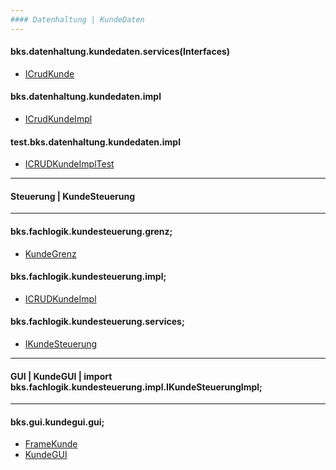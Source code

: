 ```yaml
---
#### Datenhaltung | KundeDaten
---
```

#### bks.datenhaltung.kundedaten.services(Interfaces)
- [ICrudKunde]

#### bks.datenhaltung.kundedaten.impl
- [ICrudKundeImpl]

#### test.bks.datenhaltung.kundedaten.impl
- [ICRUDKundeImplTest]
---
#### Steuerung | KundeSteuerung
---

#### bks.fachlogik.kundesteuerung.grenz;
- [KundeGrenz]
#### bks.fachlogik.kundesteuerung.impl;
- [ICRUDKundeImpl]

#### bks.fachlogik.kundesteuerung.services;
- [IKundeSteuerung]
---
#### GUI | KundeGUI | import bks.fachlogik.kundesteuerung.impl.IKundeSteuerungImpl;
---
#### bks.gui.kundegui.gui;
- [FrameKunde]
- [KundeGUI]

[ICRUDKundeImpl]: <https://github.com/ZeroPie/SWP/blob/master/trunk/KundeDaten/src/bks/datenhaltung/kundedaten/impl/ICRUDKundeImpl.java>


[ICrudKunde]:
<https://github.com/ZeroPie/SWP/blob/master/trunk/KundeDaten/src/bks/datenhaltung/kundedaten/services/ICRUDKunde.java>

[ICRUDKundeImplTest]:
<https://github.com/ZeroPie/SWP/blob/master/trunk/KundeDaten/test/bks/datenhaltung/kundedaten/impl/ICRUDKundeImplTest.java>

[KundeGrenz]: <https://github.com/ZeroPie/SWP/blob/master/trunk/KundeSteuerung/src/bks/fachlogik/kundesteuerung/grenz/KundeGrenz.java>

[ICRUDKundeImpl]:
<https://github.com/ZeroPie/SWP/blob/master/trunk/KundeSteuerung/src/bks/fachlogik/kundesteuerung/impl/IKundeSteuerungImpl.java>
[IKundeSteuerung]:
<https://github.com/ZeroPie/SWP/blob/master/trunk/KundeSteuerung/src/bks/fachlogik/kundesteuerung/services/IKundeSteuerung.java>
[KundeGUI]:
<https://github.com/ZeroPie/SWP/blob/master/trunk/KundeGUI/src/bks/gui/kundegui/gui/ProfilBearbeitenFrame.java>

[FrameKunde]: <https://github.com/ZeroPie/SWP/blob/master/trunk/KundeGUI/src/bks/gui/kundegui/gui/FrameKunde.java>
